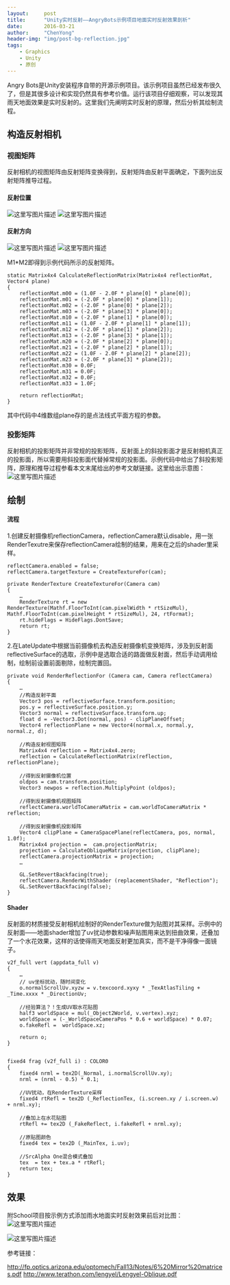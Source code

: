 ```yaml
---
layout:     post
title:      "Unity实时反射——AngryBots示例项目地面实时反射效果剖析"
date:       2016-03-21
author:     "ChenYong"
header-img: "img/post-bg-reflection.jpg"
tags:
    - Graphics
    - Unity
    - 原创
---
```


Angry Bots是Unity安装程序自带的开源示例项目。该示例项目虽然已经发布很久了，但是其很多设计和实现仍然具有参考价值。运行该项目仔细观察，可以发现其雨天地面效果是实时反射的。这里我们先阐明实时反射的原理，然后分析其绘制流程。

## 构造反射相机

### 视图矩阵

反射相机的视图矩阵由反射矩阵变换得到，反射矩阵由反射平面确定，下面列出反射矩阵推导过程。
#### 反射位置
![这里写图片描述](http://img.blog.csdn.net/20160321231659557)
![这里写图片描述](http://img.blog.csdn.net/20160321231722089)



#### 反射方向
![这里写图片描述](http://img.blog.csdn.net/20160321231739808)
![这里写图片描述](http://img.blog.csdn.net/20160321233756270)

M1*M2即得到示例代码所示的反射矩阵。 

```
static Matrix4x4 CalculateReflectionMatrix(Matrix4x4 reflectionMat, Vector4 plane)
{
	reflectionMat.m00 = (1.0F - 2.0F * plane[0] * plane[0]);
	reflectionMat.m01 = (-2.0F * plane[0] * plane[1]);
	reflectionMat.m02 = (-2.0F * plane[0] * plane[2]);
	reflectionMat.m03 = (-2.0F * plane[3] * plane[0]); 
	reflectionMat.m10 = (-2.0F * plane[1] * plane[0]);
	reflectionMat.m11 = (1.0F - 2.0F * plane[1] * plane[1]);
	reflectionMat.m12 = (-2.0F * plane[1] * plane[2]);
	reflectionMat.m13 = (-2.0F * plane[3] * plane[1]); 
	reflectionMat.m20 = (-2.0F * plane[2] * plane[0]);
	reflectionMat.m21 = (-2.0F * plane[2] * plane[1]);
	reflectionMat.m22 = (1.0F - 2.0F * plane[2] * plane[2]);
	reflectionMat.m23 = (-2.0F * plane[3] * plane[2]);
	reflectionMat.m30 = 0.0F;
	reflectionMat.m31 = 0.0F;
	reflectionMat.m32 = 0.0F;
	reflectionMat.m33 = 1.0F;

	return reflectionMat;
}
```

其中代码中4维数组plane存的是点法线式平面方程的参数。

### 投影矩阵

反射相机的投影矩阵并非常规的投影矩阵，反射面上的斜投影面才是反射相机真正的投影面，所以需要用斜投影面代替掉常规的投影面。示例代码中给出了斜投影矩阵，原理和推导过程参看本文末尾给出的参考文献链接。这里给出示意图：
![这里写图片描述](http://img.blog.csdn.net/20160321231808324) 

## 绘制

#### 流程

1.创建反射摄像机reflectionCamera，reflectionCamera默认disable，用一张RenderTexutre来保存reflectionCamera绘制的结果，用来在之后的shader里采样。

``` 
reflectCamera.enabled = false;
reflectCamera.targetTexture = CreateTextureFor(cam);
             
private RenderTexture CreateTextureFor(Camera cam)
{
	…
	RenderTexture rt = new RenderTexture(Mathf.FloorToInt(cam.pixelWidth * rtSizeMul), Mathf.FloorToInt(cam.pixelHeight * rtSizeMul), 24, rtFormat);
	rt.hideFlags = HideFlags.DontSave; 
	return rt;
}
```
 
2.在LateUpdate中根据当前摄像机去构造反射摄像机变换矩阵，涉及到反射面reflectiveSurface的选取，示例中是选取合适的路面做反射面，然后手动调用绘制，绘制前设置前面剔除，绘制完置回。

```
private void RenderReflectionFor (Camera cam, Camera reflectCamera)
{
	…
	//构造反射平面
	Vector3 pos = reflectiveSurface.transform.position;
	pos.y = reflectiveSurface.position.y;
	Vector3 normal = reflectiveSurface.transform.up;
	float d = -Vector3.Dot(normal, pos) - clipPlaneOffset;
	Vector4 reflectionPlane = new Vector4(normal.x, normal.y, normal.z, d);

	//构造反射视图矩阵                                         
	Matrix4x4 reflection = Matrix4x4.zero;
	reflection = CalculateReflectionMatrix(reflection, reflectionPlane);               

	//得到反射摄像机位置                           
	oldpos = cam.transform.position;
	Vector3 newpos = reflection.MultiplyPoint (oldpos);                 

	//得到反射摄像机视图矩阵                                         
	reflectCamera.worldToCameraMatrix = cam.worldToCameraMatrix * reflection;   

	//得到反射摄像机投影矩阵                                         
	Vector4 clipPlane = CameraSpacePlane(reflectCamera, pos, normal, 1.0f);                                                       
	Matrix4x4 projection =  cam.projectionMatrix;
	projection = CalculateObliqueMatrix(projection, clipPlane);
	reflectCamera.projectionMatrix = projection;                           
	…

	GL.SetRevertBackfacing(true);             
	reflectCamera.RenderWithShader (replacementShader, "Reflection");                                         
	GL.SetRevertBackfacing(false);
}
```

#### Shader

反射面的材质接受反射相机绘制好的RenderTexture做为贴图对其采样。示例中的反射面——地面shader增加了uv扰动参数和噪声贴图用来达到扭曲效果，还叠加了一个水花效果，这样的话使得雨天地面反射更加真实，而不是干净得像一面镜子。

```
v2f_full vert (appdata_full v)
{
	…
	// uv坐标扰动，随时间变化
	o.normalScrollUv.xyzw = v.texcoord.xyxy * _TexAtlasTiling + _Time.xxxx * _DirectionUv;

	//经验算法？！生成UV取水花贴图                                                                     
	half3 worldSpace = mul(_Object2World, v.vertex).xyz;
	worldSpace = (-_WorldSpaceCameraPos * 0.6 + worldSpace) * 0.07;
	o.fakeRefl =  worldSpace.xz; 

	return o;
}


fixed4 frag (v2f_full i) : COLOR0
{		
	fixed4 nrml = tex2D(_Normal, i.normalScrollUv.xy);
	nrml = (nrml - 0.5) * 0.1;

	//UV扰动，在RenderTexture采样                                                                                                                             
	fixed4 rtRefl = tex2D (_ReflectionTex, (i.screen.xy / i.screen.w) + nrml.xy);                                         

	//叠加上在水花贴图
	rtRefl += tex2D (_FakeReflect, i.fakeRefl + nrml.xy);             

	//原贴图颜色                                                       
	fixed4 tex = tex2D (_MainTex, i.uv);

	//SrcAlpha One混合模式叠加                           
	tex  = tex + tex.a * rtRefl;                                         
	return tex;
}
```

## 效果

附School项目按示例方式添加雨水地面实时反射效果前后对比图：
![这里写图片描述](http://img.blog.csdn.net/20160321231823293)

![这里写图片描述](http://img.blog.csdn.net/20160321231831981)


参考链接：

http://fp.optics.arizona.edu/optomech/Fall13/Notes/6%20Mirror%20matrices.pdf
http://www.terathon.com/lengyel/Lengyel-Oblique.pdf